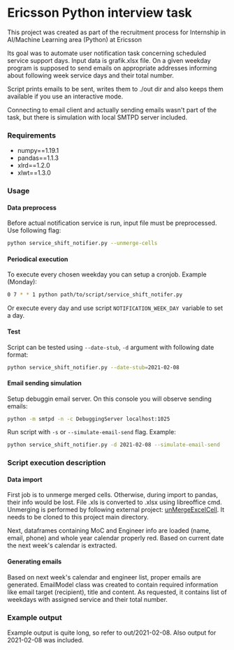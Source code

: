 # Ericsson Python interview task

This project was created as part of the recruitment process for Internship in
AI/Machine Learning area (Python) at Ericsson

Its goal was to automate user notification task concerning scheduled service support
days. Input data is grafik.xlsx file. On a given weekday program is supposed to send
emails on appropriate addresses informing about following week service days and their
total number.

Script prints emails to be sent, writes them to ./out dir and also keeps them
available if you use an interactive mode.

Connecting to email client and actually sending emails wasn't part of the task, but
there is simulation with local SMTPD server included.

### Requirements

* numpy==1.19.1
* pandas==1.1.3
* xlrd==1.2.0
* xlwt==1.3.0

### Usage ###

#### Data preprocess ####

Before actual notification service is run, input file must be preprocessed. Use
following flag:

```bash
python service_shift_notifier.py --unmerge-cells
```

#### Periodical execution

To execute every chosen weekday you can setup a cronjob. Example (Monday):

```bash
0 7 * * 1 python path/to/script/service_shift_notifer.py
```

Or execute every day and use script ```NOTIFICATION_WEEK_DAY ```variable to set a
day.

#### Test

Script can be tested using ```--date-stub```, ```-d``` argument with following date
format:

```bash
python service_shift_notifier.py --date-stub=2021-02-08
```

#### Email sending simulation

Setup debuggin email server. On this console you will observe sending emails:

```bash
python -m smtpd -n -c DebuggingServer localhost:1025
```

Run script with ```-s``` or ```--simulate-email-send``` flag. Example:

```bash
python service_shift_notifier.py -d 2021-02-08 --simulate-email-send
```

### Script execution description ###

#### Data import ####

First job is to unmerge merged cells. Otherwise, during import to pandas, their info
would be lost. File .xls is converted to .xlsx using libreoffice cmd. Unmerging is
performed by following external project:
[unMergeExcelCell](https://github.com/zanran/unMergeExcelCell). It needs to be cloned
to this project main directory.

Next, dataframes containing MoC and Engineer info are loaded (name, email, phone)
and whole year calendar properly red. Based on current date the next week's calendar
is extracted.

#### Generating emails

Based on next week's calendar and engineer list, proper emails are generated.
EmailModel class was created to contain required information like email target
(recipient), title and content. As requested, it contains list of weekdays with
assigned service and their total number.

### Example output

Example output is quite long, so refer to out/2021-02-08. Also output for
2021-02-08 was included.

